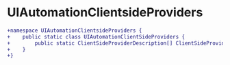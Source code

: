 # UIAutomationClientsideProviders

``` diff
+namespace UIAutomationClientsideProviders {
+    public static class UIAutomationClientSideProviders {
+        public static ClientSideProviderDescription[] ClientSideProviderDescriptionTable;
+    }
+}
```


